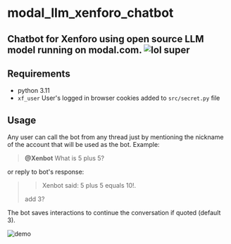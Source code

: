 # modal_llm_xenforo_chatbot

## Chatbot for Xenforo using open source LLM model running on modal.com. <img alt="lol super" src="https://www.ignboards.com/styles/ign/ign/smilies/international-classic/lolsuper.gif">



## Requirements

- python 3.11
- ```xf_user``` User's logged in browser cookies added to ```src/secret.py``` file

## Usage

Any user can call the bot from any thread just by mentioning the nickname of the account that will be used as the bot. Example:
> **@Xenbot** What is 5 plus 5?

or reply to bot's response:
>> Xenbot said: 5 plus 5 equals 10!.
>> 
> add 3?

The bot saves interactions to continue the conversation if quoted (default 3).

<img alt="demo" src="https://i.imgur.com/zdBgMO3.png">

